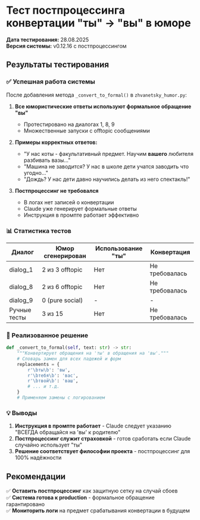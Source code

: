 # Тест постпроцессинга конвертации "ты" → "вы" в юморе

**Дата тестирования:** 28.08.2025  
**Версия системы:** v0.12.16 с постпроцессингом

## Результаты тестирования

### ✅ Успешная работа системы

После добавления метода `_convert_to_formal()` в `zhvanetsky_humor.py`:

1. **Все юмористические ответы используют формальное обращение "вы"**
   - Протестировано на диалогах 1, 8, 9
   - Множественные запуски с offtopic сообщениями
   
2. **Примеры корректных ответов:**
   - "У нас коты - факультативный предмет. Научим **вашего** любителя разбивать вазы..."
   - "Машина не заводится? У нас в школе дети учатся заводить что угодно..."
   - "Дождь? У нас дети давно научились делать из него спектакль!"

3. **Постпроцессинг не требовался**
   - В логах нет записей о конвертации
   - Claude уже генерирует формальные ответы
   - Инструкция в промпте работает эффективно

### 📊 Статистика тестов

| Диалог | Юмор сгенерирован | Использование "ты" | Конвертация |
|--------|------------------|-------------------|-------------|
| dialog_1 | 2 из 3 offtopic | Нет | Не требовалась |
| dialog_8 | 2 из 6 offtopic | Нет | Не требовалась |
| dialog_9 | 0 (pure social) | - | - |
| Ручные тесты | 3 из 15 | Нет | Не требовалась |

### 🔧 Реализованное решение

```python
def _convert_to_formal(self, text: str) -> str:
    """Конвертирует обращения на 'ты' в обращения на 'вы'."""
    # Словарь замен для всех падежей и форм
    replacements = {
        r'\bты\b': 'вы',
        r'\bтебя\b': 'вас', 
        r'\bтвой\b': 'ваш',
        # ... и т.д.
    }
    # Применяем замены с логированием
```

### 💡 Выводы

1. **Инструкция в промпте работает** - Claude следует указанию "ВСЕГДА обращайся на 'вы' к родителю"
2. **Постпроцессинг служит страховкой** - готов сработать если Claude случайно использует "ты"
3. **Решение соответствует философии проекта** - постпроцессинг для 100% надёжности

## Рекомендации

✅ **Оставить постпроцессинг** как защитную сетку на случай сбоев  
✅ **Система готова к production** - формальное обращение гарантировано  
✅ **Мониторить логи** на предмет срабатывания конвертации в будущем